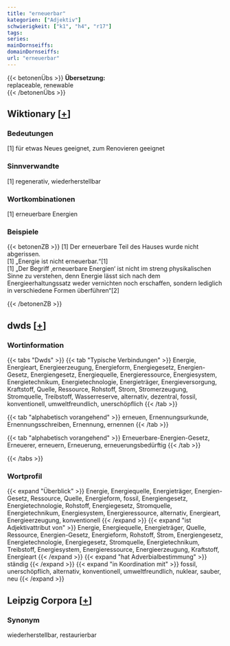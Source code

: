 ```yaml
---
title: "erneuerbar"
kategorien: ["Adjektiv"]
schwierigkeit: ["k1", "h4", "r17"]
tags:
series:
mainDornseiffs:
domainDornseiffs:
url: "erneuerbar"
---
```


{{< betonenÜbs >}}
**Übersetzung:**  
replaceable, renewable  
{{< /betonenÜbs >}}

## Wiktionary [[+](https://de.wiktionary.org/wiki/erneuerbar)]

### Bedeutungen
[1] für etwas Neues geeignet, zum Renovieren geeignet  

### Sinnverwandte
[1] regenerativ, wiederherstellbar  

### Wortkombinationen
[1] erneuerbare Energien  

### Beispiele
{{< betonenZB >}}
[1] Der erneuerbare Teil des Hauses wurde nicht abgerissen.  
[1] „Energie ist nicht erneuerbar.“[1]  
[1] „Der Begriff ‚erneuerbare Energien‘ ist nicht im streng physikalischen Sinne zu verstehen, denn Energie lässt sich nach dem Energieerhaltungssatz weder vernichten noch erschaffen, sondern lediglich in verschiedene Formen überführen“[2]  

{{< /betonenZB >}}


## dwds [[+](https://www.dwds.de/wb/erneuerbar)]

### Wortinformation
{{< tabs "Dwds" >}}
{{< tab "Typische Verbindungen" >}}
Energie, Energieart, Energieerzeugung, Energieform, Energiegesetz, Energien-Gesetz, Energiengesetz, Energiequelle, Energieressource, Energiesystem, Energietechnikum, Energietechnologie, Energieträger, Energieversorgung, Kraftstoff, Quelle, Ressource, Rohstoff, Strom, Stromerzeugung, Stromquelle, Treibstoff, Wasserreserve, alternativ, dezentral, fossil, konventionell, umweltfreundlich, unerschöpflich
{{< /tab >}}

{{< tab "alphabetisch vorangehend" >}}
erneuen, Ernennungsurkunde, Ernennungsschreiben, Ernennung, ernennen
{{< /tab >}}

{{< tab "alphabetisch vorangehend" >}}
Erneuerbare-Energien-Gesetz, Erneuerer, erneuern, Erneuerung, erneuerungsbedürftig
{{< /tab >}}

{{< /tabs >}}

### Wortprofil
{{< expand "Überblick" >}} Energie, Energiequelle, Energieträger, Energien-Gesetz, Ressource, Quelle, Energieform, fossil, Energiengesetz, Energietechnologie, Rohstoff, Energiegesetz, Stromquelle, Energietechnikum, Energiesystem, Energieressource, alternativ, Energieart, Energieerzeugung, konventionell {{< /expand >}}
{{< expand "ist Adjektivattribut von" >}} Energie, Energiequelle, Energieträger, Quelle, Ressource, Energien-Gesetz, Energieform, Rohstoff, Strom, Energiengesetz, Energietechnologie, Energiegesetz, Stromquelle, Energietechnikum, Treibstoff, Energiesystem, Energieressource, Energieerzeugung, Kraftstoff, Energieart {{< /expand >}}
{{< expand "hat Adverbialbestimmung" >}} ständig {{< /expand >}}
{{< expand "in Koordination mit" >}} fossil, unerschöpflich, alternativ, konventionell, umweltfreundlich, nuklear, sauber, neu {{< /expand >}}

## Leipzig Corpora [[+](https://corpora.uni-leipzig.de/en/res?word=erneuerbar&corpusId=deu_newscrawl-public_2018)]


### Synonym
wiederherstellbar, restaurierbar

